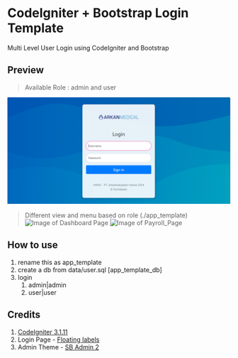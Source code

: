 # CodeIgniter + Bootstrap Login Template
 Multi Level User Login using CodeIgniter and Bootstrap
 
## Preview
> Available Role : admin and user

![Image of Login_Page](https://github.com/Awanprasetya/sistem-hrd-ci3/blob/master/LoginPage.png)

> Different view and menu based on role (./app_template)
![Image of Dashboard Page](https://github.com/hanifnoerr/codeigniter_bootstrap_login/blob/master/dashboard.png)
![Image of Payroll_Page](https://github.com/hanifnoerr/codeigniter_bootstrap_login/blob/master/payroll.png)

## How to use
1. rename this as app_template
2. create a db from data/user.sql [app_template_db]
3. login
   1. admin|admin
   2. user|user
   
## Credits
1. [CodeIgniter 3.1.11](https://codeigniter.com/)
2. Login Page - [Floating labels](https://drive.google.com/file/d/18E8b8pRrm80k3M5sqirA5lYOsODk-KOm/view?usp=drive_link)
3. Admin Theme - [SB Admin 2](https://startbootstrap.com/themes/sb-admin-2/)
